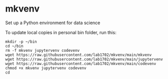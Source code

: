 # mkvenv
Set up a Python environment for data science

To update local copies in personal bin folder, run this:

    mkdir -p ~/bin
    cd ~/bin
    rm -f mkvenv jupytervenv codevenv
    wget https://raw.githubusercontent.com/lab1702/mkvenv/main/mkvenv
    wget https://raw.githubusercontent.com/lab1702/mkvenv/main/jupytervenv
    wget https://raw.githubusercontent.com/lab1702/mkvenv/main/codevenv
    chmod +x mkvenv jupytervenv codevenv
    cd
